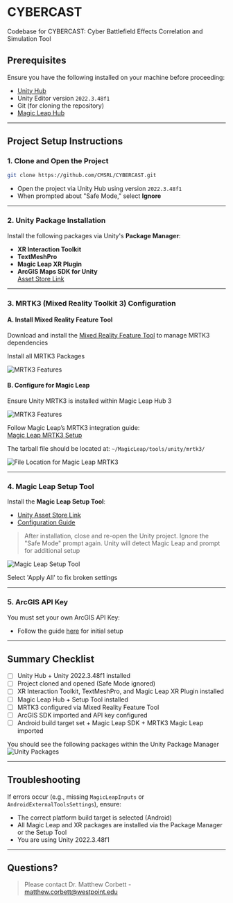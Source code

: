 # CYBERCAST
Codebase for CYBERCAST: Cyber Battlefield Effects Correlation and Simulation Tool

## Prerequisites

Ensure you have the following installed on your machine before proceeding:

- [Unity Hub](https://unity.com/download)
- Unity Editor version `2022.3.48f1`
- Git (for cloning the repository)
- [Magic Leap Hub](https://developer-docs.magicleap.cloud/docs/guides/getting-started/install-the-tools/#install-magic-leap-hub)

---

## Project Setup Instructions

### 1. Clone and Open the Project
```bash
git clone https://github.com/CMSRL/CYBERCAST.git
```

- Open the project via Unity Hub using version `2022.3.48f1`
- When prompted about "Safe Mode," select **Ignore**

---

### 2. Unity Package Installation

Install the following packages via Unity's **Package Manager**:

- **XR Interaction Toolkit**
- **TextMeshPro**
- **Magic Leap XR Plugin**
- **ArcGIS Maps SDK for Unity**  
  [Asset Store Link](https://assetstore.unity.com/packages/tools/integration/arcgis-maps-sdk-for-unity-258537)

---

### 3. MRTK3 (Mixed Reality Toolkit 3) Configuration

#### A. Install Mixed Reality Feature Tool
Download and install the [Mixed Reality Feature Tool](https://learn.microsoft.com/en-us/windows/mixed-reality/develop/unity/welcome-to-mr-feature-tool) to manage MRTK3 dependencies

Install all MRTK3 Packages

![MRTK3 Features](readme-images/mrft-features.png)

#### B. Configure for Magic Leap

Ensure Unity MRTK3 is installed within Magic Leap Hub 3

![MRTK3 Features](readme-images/magicleap-mrtk3.png)

Follow Magic Leap’s MRTK3 integration guide:  
[Magic Leap MRTK3 Setup](https://developer-docs.magicleap.cloud/docs/guides/third-party/mrtk3/mrtk3-setup/)

The tarball file should be located at: `~/MagicLeap/tools/unity/mrtk3/`

![File Location for Magic Leap MRTK3](readme-images/mrtk3-ml.png)

---

### 4. Magic Leap Setup Tool

Install the **Magic Leap Setup Tool**:

- [Unity Asset Store Link](https://assetstore.unity.com/packages/tools/integration/magic-leap-setup-tool-194780)  
- [Configuration Guide](https://developer-docs.magicleap.cloud/docs/guides/unity/getting-started/configure-unity-settings/)

> After installation, close and re-open the Unity project. Ignore the "Safe Mode" prompt again. Unity will detect Magic Leap and prompt for additional setup

![Magic Leap Setup Tool](readme-images/magicleap-setup-tool-unity.png)

Select 'Apply All' to fix broken settings

---

### 5. ArcGIS API Key

You must set your own ArcGIS API Key:
- Follow the guide [here](https://developers.arcgis.com/unity/install-and-set-up/) for initial setup

---

## Summary Checklist

- [ ] Unity Hub + Unity 2022.3.48f1 installed
- [ ] Project cloned and opened (Safe Mode ignored)
- [ ] XR Interaction Toolkit, TextMeshPro, and Magic Leap XR Plugin installed
- [ ] Magic Leap Hub + Setup Tool installed
- [ ] MRTK3 configured via Mixed Reality Feature Tool
- [ ] ArcGIS SDK imported and API key configured
- [ ] Android build target set + Magic Leap SDK + MRTK3 Magic Leap imported

You should see the following packages within the Unity Package Manager
![Unity Packages](readme-images/final-package-list.png)

---

## Troubleshooting

If errors occur (e.g., missing `MagicLeapInputs` or `AndroidExternalToolsSettings`), ensure:
- The correct platform build target is selected (Android)
- All Magic Leap and XR packages are installed via the Package Manager or the Setup Tool
- You are using Unity 2022.3.48f1

---

## Questions?

> Please contact Dr. Matthew Corbett - matthew.corbett@westpoint.edu
